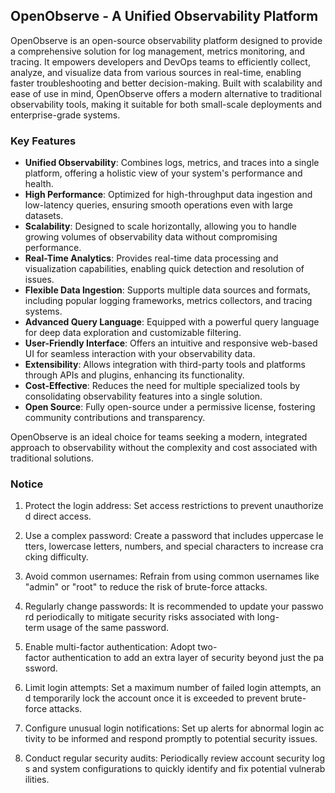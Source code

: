 ## OpenObserve - A Unified Observability Platform

OpenObserve is an open-source observability platform designed to provide a comprehensive solution for log management, metrics monitoring, and tracing. It empowers developers and DevOps teams to efficiently collect, analyze, and visualize data from various sources in real-time, enabling faster troubleshooting and better decision-making. Built with scalability and ease of use in mind, OpenObserve offers a modern alternative to traditional observability tools, making it suitable for both small-scale deployments and enterprise-grade systems.

### Key Features

- **Unified Observability**: Combines logs, metrics, and traces into a single platform, offering a holistic view of your system's performance and health.
- **High Performance**: Optimized for high-throughput data ingestion and low-latency queries, ensuring smooth operations even with large datasets.
- **Scalability**: Designed to scale horizontally, allowing you to handle growing volumes of observability data without compromising performance.
- **Real-Time Analytics**: Provides real-time data processing and visualization capabilities, enabling quick detection and resolution of issues.
- **Flexible Data Ingestion**: Supports multiple data sources and formats, including popular logging frameworks, metrics collectors, and tracing systems.
- **Advanced Query Language**: Equipped with a powerful query language for deep data exploration and customizable filtering.
- **User-Friendly Interface**: Offers an intuitive and responsive web-based UI for seamless interaction with your observability data.
- **Extensibility**: Allows integration with third-party tools and platforms through APIs and plugins, enhancing its functionality.
- **Cost-Effective**: Reduces the need for multiple specialized tools by consolidating observability features into a single solution.
- **Open Source**: Fully open-source under a permissive license, fostering community contributions and transparency.

OpenObserve is an ideal choice for teams seeking a modern, integrated approach to observability without the complexity and cost associated with traditional solutions.

### Notice

1.  Protect the login address: Set access restrictions to prevent unauthorized direct access.
    
2.  Use a complex password: Create a password that includes uppercase letters, lowercase letters, numbers, and special characters to increase cracking difficulty.
    
3.  Avoid common usernames: Refrain from using common usernames like "admin" or "root" to reduce the risk of brute-force attacks.
    
4.  Regularly change passwords: It is recommended to update your password periodically to mitigate security risks associated with long-term usage of the same password.
    
5.  Enable multi-factor authentication: Adopt two-factor authentication to add an extra layer of security beyond just the password.
    
6.  Limit login attempts: Set a maximum number of failed login attempts, and temporarily lock the account once it is exceeded to prevent brute-force attacks.
    
7.  Configure unusual login notifications: Set up alerts for abnormal login activity to be informed and respond promptly to potential security issues.
    
8.  Conduct regular security audits: Periodically review account security logs and system configurations to quickly identify and fix potential vulnerabilities.
        